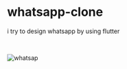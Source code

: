 # whatsapp-clone
i try to design whatsapp by using flutter

<br>

![whatsap](https://user-images.githubusercontent.com/34074484/66353089-e5ef1680-e969-11e9-9230-5dfd49b80e24.PNG)
